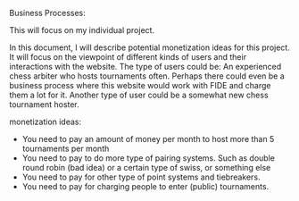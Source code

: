 Business Processes:

This will focus on my individual project.

In this document, I will describe potential monetization ideas for this project. It will focus on the viewpoint of different kinds of users and their interactions with the website. The type of users could be: An experienced chess arbiter who hosts tournaments often. Perhaps there could even be a business process where this website would work with FIDE and charge them a lot for it. Another type of user could be a somewhat new chess tournament hoster.

monetization ideas:

- You need to pay an amount of money per month to host more than 5 tournaments per month
- You need to pay to do more type of pairing systems. Such as double round robin (bad idea) or a certain type of swiss, or something else
- You need to pay for other type of point systems and tiebreakers.
- You need to pay for charging people to enter (public) tournaments. 